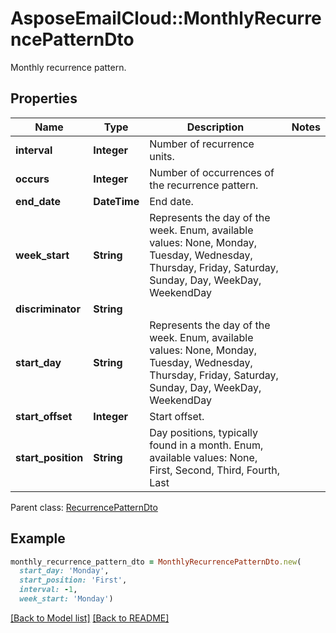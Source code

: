 # AsposeEmailCloud::MonthlyRecurrencePatternDto

Monthly recurrence pattern.             

## Properties
Name | Type | Description | Notes
---- | ---- | ----------- | -----
**interval** |**Integer** | Number of recurrence units.              | 
**occurs** |**Integer** | Number of occurrences of the recurrence pattern.              | 
**end_date** |**DateTime** | End date.              | 
**week_start** |**String** | Represents the day of the week. Enum, available values: None, Monday, Tuesday, Wednesday, Thursday, Friday, Saturday, Sunday, Day, WeekDay, WeekendDay | 
**discriminator** |**String** |  | 
**start_day** |**String** | Represents the day of the week. Enum, available values: None, Monday, Tuesday, Wednesday, Thursday, Friday, Saturday, Sunday, Day, WeekDay, WeekendDay | 
**start_offset** |**Integer** | Start offset.              | 
**start_position** |**String** | Day positions, typically found in a month. Enum, available values: None, First, Second, Third, Fourth, Last | 

Parent class: [RecurrencePatternDto](RecurrencePatternDto.md)


## Example
```ruby
monthly_recurrence_pattern_dto = MonthlyRecurrencePatternDto.new(
  start_day: 'Monday',
  start_position: 'First',
  interval: -1,
  week_start: 'Monday')
```


[[Back to Model list]](Models.md) [[Back to README]](README.md)
